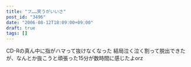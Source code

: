 ```yaml
---
title: "フ……笑うがいいさ"
post_id: "3496"
date: "2006-08-12T18:09:00+09:00"
draft: true
tags: []
---
```



CD-Rの真ん中に指がハマって抜けなくなった 結局泣く泣く割って脱出できたが、なんとか抜こうと頑張った15分が数時間に感じたよorz
